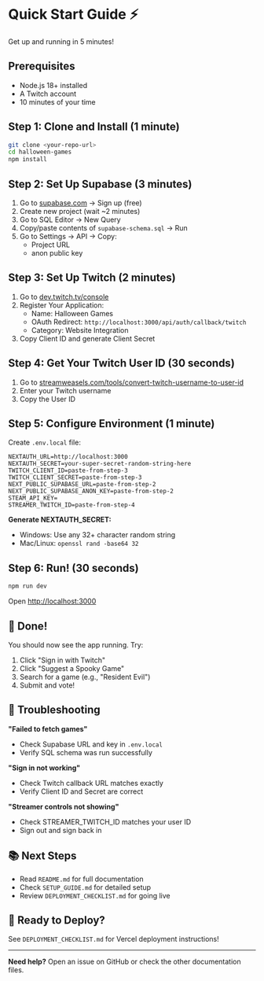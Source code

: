 # Quick Start Guide ⚡

Get up and running in 5 minutes!

## Prerequisites

- Node.js 18+ installed
- A Twitch account
- 10 minutes of your time

## Step 1: Clone and Install (1 minute)

```bash
git clone <your-repo-url>
cd halloween-games
npm install
```

## Step 2: Set Up Supabase (3 minutes)

1. Go to [supabase.com](https://supabase.com) → Sign up (free)
2. Create new project (wait ~2 minutes)
3. Go to SQL Editor → New Query
4. Copy/paste contents of `supabase-schema.sql` → Run
5. Go to Settings → API → Copy:
   - Project URL
   - anon public key

## Step 3: Set Up Twitch (2 minutes)

1. Go to [dev.twitch.tv/console](https://dev.twitch.tv/console)
2. Register Your Application:
   - Name: Halloween Games
   - OAuth Redirect: `http://localhost:3000/api/auth/callback/twitch`
   - Category: Website Integration
3. Copy Client ID and generate Client Secret

## Step 4: Get Your Twitch User ID (30 seconds)

1. Go to [streamweasels.com/tools/convert-twitch-username-to-user-id](https://www.streamweasels.com/tools/convert-twitch-username-to-user-id/)
2. Enter your Twitch username
3. Copy the User ID

## Step 5: Configure Environment (1 minute)

Create `.env.local` file:

```env
NEXTAUTH_URL=http://localhost:3000
NEXTAUTH_SECRET=your-super-secret-random-string-here
TWITCH_CLIENT_ID=paste-from-step-3
TWITCH_CLIENT_SECRET=paste-from-step-3
NEXT_PUBLIC_SUPABASE_URL=paste-from-step-2
NEXT_PUBLIC_SUPABASE_ANON_KEY=paste-from-step-2
STEAM_API_KEY=
STREAMER_TWITCH_ID=paste-from-step-4
```

**Generate NEXTAUTH_SECRET:**
- Windows: Use any 32+ character random string
- Mac/Linux: `openssl rand -base64 32`

## Step 6: Run! (30 seconds)

```bash
npm run dev
```

Open [http://localhost:3000](http://localhost:3000)

## 🎉 Done!

You should now see the app running. Try:
1. Click "Sign in with Twitch"
2. Click "Suggest a Spooky Game"
3. Search for a game (e.g., "Resident Evil")
4. Submit and vote!

## 🚨 Troubleshooting

**"Failed to fetch games"**
- Check Supabase URL and key in `.env.local`
- Verify SQL schema was run successfully

**"Sign in not working"**
- Check Twitch callback URL matches exactly
- Verify Client ID and Secret are correct

**"Streamer controls not showing"**
- Check STREAMER_TWITCH_ID matches your user ID
- Sign out and sign back in

## 📚 Next Steps

- Read `README.md` for full documentation
- Check `SETUP_GUIDE.md` for detailed setup
- Review `DEPLOYMENT_CHECKLIST.md` for going live

## 🎃 Ready to Deploy?

See `DEPLOYMENT_CHECKLIST.md` for Vercel deployment instructions!

---

**Need help?** Open an issue on GitHub or check the other documentation files.


